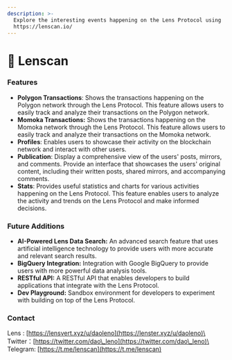 ```yaml
---
description: >-
  Explore the interesting events happening on the Lens Protocol using
  https://lenscan.io/
---
```


# 🔎 Lenscan

### Features

* **Polygon Transactions**: Shows the transactions happening on the Polygon network through the Lens Protocol. This feature allows users to easily track and analyze their transactions on the Polygon network.
* **Momoka Transactions:** Shows the transactions happening on the Momoka network through the Lens Protocol. This feature allows users to easily track and analyze their transactions on the Momoka network.
* **Profiles**: Enables users to showcase their activity on the blockchain network and interact with other users.
* **Publication**: Display a comprehensive view of the users' posts, mirrors, and comments. Provide an interface that showcases the users' original content, including their written posts, shared mirrors, and accompanying comments.
* **Stats**: Provides useful statistics and charts for various activities happening on the Lens Protocol. This feature enables users to analyze the activity and trends on the Lens Protocol and make informed decisions.

### Future Additions

* **AI-Powered Lens Data Search:** An advanced search feature that uses artificial intelligence technology to provide users with more accurate and relevant search results.
* **BigQuery Integration:** Integration with Google BigQuery to provide users with more powerful data analysis tools.
* **RESTful API:** A RESTful API that enables developers to build applications that integrate with the Lens Protocol.
* **Dev Playground:** Sandbox environment for developers to experiment with building on top of the Lens Protocol.

### Contact

Lens : [https://lensvert.xyz/u/daoleno](https://lenster.xyz/u/daoleno)\
Twitter：[https://twitter.com/dao\_leno](https://twitter.com/dao\_leno)\
Telegram: [https://t.me/lenscan](https://t.me/lenscan)
